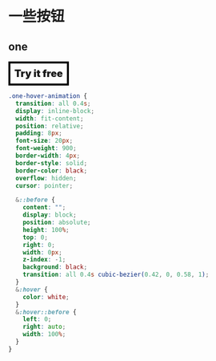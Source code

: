 # 一些按钮

## one

<div class="one-hover-animation">
  Try it free
</div>

```scss
.one-hover-animation {
  transition: all 0.4s;
  display: inline-block;
  width: fit-content;
  position: relative;
  padding: 8px;
  font-size: 20px;
  font-weight: 900;
  border-width: 4px;
  border-style: solid;
  border-color: black;
  overflow: hidden;
  cursor: pointer;

  &::before {
    content: "";
    display: block;
    position: absolute;
    height: 100%;
    top: 0;
    right: 0;
    width: 0px;
    z-index: -1;
    background: black;
    transition: all 0.4s cubic-bezier(0.42, 0, 0.58, 1);
  }
  &:hover {
    color: white;
  }
  &:hover::before {
    left: 0;
    right: auto;
    width: 100%;
  }
}
```

<style lang="scss">
.one-hover-animation {
  transition: all 0.4s;
  display: inline-block;
  width: fit-content;
  position: relative;
  padding: 8px;
  font-size: 20px;
  font-weight: 900;
  border-width: 4px;
  border-style: solid;
  border-color: black;
  overflow: hidden;
  cursor: pointer;

  &::before {
    content: '';
    display: block;
    position: absolute;
    height: 100%;
    top: 0;
    right: 0;
    width: 0px;
    z-index: -1;
    background: black;
    transition: all 0.4s cubic-bezier(0.42, 0, 0.58, 1);
  }
  &:hover {
    color: white;
  }
  &:hover::before {
    left: 0;
    right: auto;
    width: 100%;
  }
}
</style>
